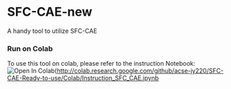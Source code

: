 # SFC-CAE-new
A handy tool to utilize SFC-CAE
### Run on Colab
To use this tool on colab, please refer to the instruction Notebook: <br>
![Open In Colab](https://colab.research.google.com/assets/colab-badge.svg)(http://colab.research.google.com/github/acse-jy220/SFC-CAE-Ready-to-use/Colab/Instruction_SFC_CAE.ipynb